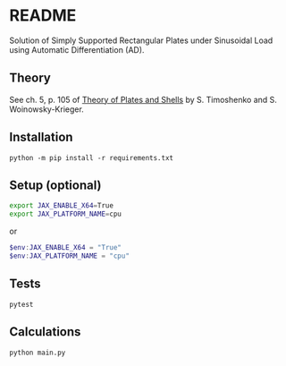 # README

Solution of Simply Supported Rectangular Plates under Sinusoidal Load using Automatic Differentiation (AD).

## Theory

See ch. 5, p. 105 of [Theory of Plates and Shells](Theory_of_Plates_and_Shells.bib) by S. Timoshenko and S. Woinowsky-Krieger.

## Installation

```console
python -m pip install -r requirements.txt
```

## Setup (optional)

```bash
export JAX_ENABLE_X64=True
export JAX_PLATFORM_NAME=cpu
```

or

```powershell
$env:JAX_ENABLE_X64 = "True"
$env:JAX_PLATFORM_NAME = "cpu"
```

## Tests

```console
pytest
```

## Calculations

```console
python main.py
```